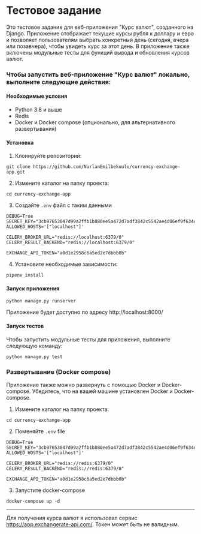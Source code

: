 # Тестовое задание

Это тестовое задание для веб-приложения "Курс валют", созданного на Django. Приложение отображает текущие курсы рубля к доллару и евро и позволяет пользователям выбрать конкретный день (сегодня, вчера или позавчера), чтобы увидеть курс за этот день. В приложение также включены модульные тесты для функций вывода и обновления курсов валют.

### Чтобы запустить веб-приложение "Курс валют" локально, выполните следующие действия:

#### Необходимые условия

- Python 3.8 и выше
- Redis
- Docker и Docker compose (опционально, для альтернативного развертывания)

#### Установка

1. Клонируйте репозиторий:

```
git clone https://github.com/NurlanEmilbekuulu/currency-exchange-app.git
```

2. Измените каталог на папку проекта:

```
cd currency-exchange-app
```

3. Создайте `.env` файл с таким данными

```
DEBUG=True
SECRET_KEY="3cb97653047d99a2ffb1b880ee5a472d7adf3842c5542ae4d06ef9f634e87b75"
ALLOWED_HOSTS='["localhost"]'

CELERY_BROKER_URL="redis://localhost:6379/0"
CELERY_RESULT_BACKEND="redis://localhost:6379/0"

EXCHANGE_API_TOKEN="a0d1e2958c6a5ed2e7dbbb0b"
```

4. Установите необходимые зависимости:

```
pipenv install
```

#### Запуск приложения

```
python manage.py runserver
```

Приложение будет доступно по адресу http://localhost:8000/

#### Запуск тестов

Чтобы запустить модульные тесты для приложения, выполните следующую команду:

```
python manage.py test
```

### Развертывание (Docker compose)

Приложение также можно развернуть с помощью Docker и Docker-compose. Убедитесь, что на вашей машине установлен Docker и Docker-compose.

1. Измените каталог на папку проекта:

```
cd currency-exchange-app
```

2. Поменяйте `.env` file

```
DEBUG=True
SECRET_KEY="3cb97653047d99a2ffb1b880ee5a472d7adf3842c5542ae4d06ef9f634e87b75"
ALLOWED_HOSTS='["localhost"]'

CELERY_BROKER_URL="redis://redis:6379/0"
CELERY_RESULT_BACKEND="redis://redis:6379/0"

EXCHANGE_API_TOKEN="a0d1e2958c6a5ed2e7dbbb0b"
```

3. Запустите docker-compose

```
docker-compose up -d
```

---

Для получения курса валют я использовал сервис https://app.exchangerate-api.com/. Токен может быть не валидным.
